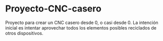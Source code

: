 # Proyecto-CNC-casero
Proyecto para crear un CNC casero desde 0, o casi desde 0.
La intención inicial es intentar aprovechar todos los elementos posibles reciclados de otros dispositivos.

